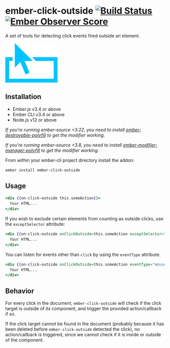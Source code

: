 # ember-click-outside [![Build Status](https://travis-ci.org/zeppelin/ember-click-outside.svg)](https://travis-ci.org/zeppelin/ember-click-outside) [![Ember Observer Score](http://emberobserver.com/badges/ember-click-outside.svg)](http://emberobserver.com/addons/ember-click-outside)

A set of tools for detecting click events fired outside an element.

![click outside logo](click-outside-logo.png)

## Installation

* Ember.js v3.4 or above
* Ember CLI v3.4 or above
* Node.js v12 or above

*If you're running ember-source <3.22, you need to install [ember-destroyable-polyfill](https://github.com/ember-polyfills/ember-destroyable-polyfill) to get the modifier working.*

*If you're running ember-source <3.8, you need to install [ember-modifier-manager-polyfill](https://github.com/rwjblue/ember-modifier-manager-polyfill) to get the modifier working.*


From within your ember-cli project directory install the addon:
```bash
ember install ember-click-outside
```

## Usage

```hbs
<div {{on-click-outside this.someAction}}>
  Your HTML...
</div>
```

If you wish to exclude certain elements from counting as outside clicks, use
the `exceptSelector` attribute:

```hbs
<div {{on-click-outside onClickOutside=this.someAction exceptSelector=".some-selector"}}>
  Your HTML...
</div>
```

You can listen for events other than `click` by using the `eventType` attribute:

```hbs
<div {{on-click-outside onClickOutside=this.someAction eventType="mousedown"}}>
  Your HTML...
</div>
```

## Behavior

For every click in the document, `ember-click-outside` will check if the click target is outside of its component, and trigger the provided action/callback if so.

If the click target cannot be found in the document (probably because it has been deleted before `ember-click-outside` detected the click), no action/callback is triggered, since we cannot check if it is inside or outside of the component.
